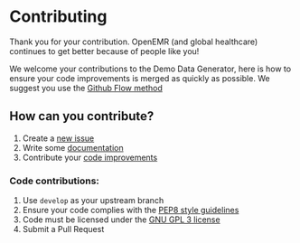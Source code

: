 # Contributing


Thank you for your contribution. OpenEMR (and global healthcare)
continues to get better because of people like you!

We welcome your contributions to the Demo Data Generator, here is how to
ensure your code improvements is merged as quickly as possible. We
suggest you use the [Github Flow method](https://guides.github.com/introduction/flow/index.html)

## How can you contribute?
1. Create a [new issue](https://github.com/openemr/demo-data-generator/issues/new)
2. Write some [documentation](https://github.com/openemr/demo-data-generator/wiki)
3. Contribute your [code improvements](#code-contributions)

### Code contributions:
1. Use `develop` as your upstream branch
2. Ensure your code complies with the [PEP8 style guidelines](https://www.python.org/dev/peps/pep-0008/)
3. Code must be licensed under the [GNU GPL 3 license](https://opensource.org/licenses/GPL-3.0)
3. Submit a Pull Request
